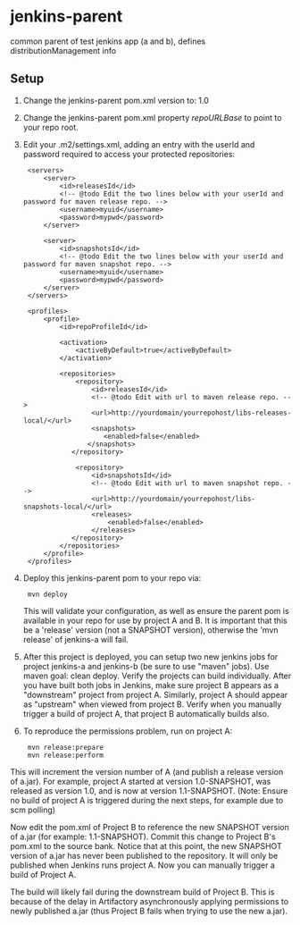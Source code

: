jenkins-parent
==============

common parent of test jenkins app (a and b), defines distributionManagement info


Setup
-----
1. Change the jenkins-parent pom.xml version to: 1.0
2. Change the jenkins-parent pom.xml property *repoURLBase* to point to your repo root.
3. Edit your .m2/settings.xml, adding an entry with the userId and password required to access your protected repositories:

        <servers>
            <server>
                <id>releasesId</id>
                <!-- @todo Edit the two lines below with your userId and password for maven release repo. -->
                <username>myuid</username>
                <password>mypwd</password>
            </server>

            <server>
                <id>snapshotsId</id>
                <!-- @todo Edit the two lines below with your userId and password for maven snapshot repo. -->
                <username>myuid</username>
                <password>mypwd</password>
            </server>
        </servers>

        <profiles>
            <profile>
                <id>repoProfileId</id>

                <activation>
                    <activeByDefault>true</activeByDefault>
                </activation>

                <repositories>
                    <repository>
                        <id>releasesId</id>
                        <!-- @todo Edit with url to maven release repo. -->
                        <url>http://yourdomain/yourrepohost/libs-releases-local/</url>
                        <snapshots>
                           <enabled>false</enabled>
                       </snapshots>
                   </repository>

                    <repository>
                        <id>snapshotsId</id>
                        <!-- @todo Edit with url to maven snapshot repo. -->
                        <url>http://yourdomain/yourrepohost/libs-snapshots-local/</url>
                        <releases>
                            <enabled>false</enabled>
                        </releases>
                   </repository>
                </repositories>
            </profile>
        </profiles>
4. Deploy this jenkins-parent pom to your repo via:

        mvn deploy

   This will validate your configuration, as well as ensure the parent pom is available in your repo for use by project A and B.
        It is important that this be a 'release' version (not a SNAPSHOT version), otherwise the 'mvn release' of jenkins-a will fail.
5. After this project is deployed, you can setup two new jenkins jobs for project jenkins-a and jenkins-b (be sure to use
"maven" jobs). Use maven goal: clean deploy. Verify the projects can build individually. After you have built both jobs in Jenkins, make sure project B
appears as a "downstream" project from project A. Similarly, project A should appear as "upstream" when viewed from project B.
Verify when you manually trigger a build of project A, that project B automatically builds also.
6. To reproduce the permissions problem, run on project A:

        mvn release:prepare
        mvn release:perform

 This will increment the version number of A (and publish a release version of a.jar).
For example, project A started at version 1.0-SNAPSHOT, was released as version 1.0, and is now at version 1.1-SNAPSHOT.
(Note: Ensure no build of project A is triggered during the next steps, for example due to scm polling)

Now edit the pom.xml of Project B to reference the new SNAPSHOT version of a.jar (for example: 1.1-SNAPSHOT).
Commit this change to Project B's pom.xml to the source bank.
Notice that at this point, the new SNAPSHOT version of a.jar has never been published to the repository. It will only be published when Jenkins runs project A.
 Now you can manually trigger a build of Project A.

The build will likely fail during the downstream build of Project B. This is because of the delay in Artifactory
asynchronously applying permissions to newly published a.jar (thus Project B fails when trying to use the new a.jar).


